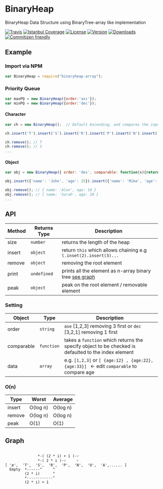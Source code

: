 # BinaryHeap
BinaryHeap Data Structure using BinaryTree-array like implementation

[![Travis](https://img.shields.io/travis/KhaledMohamedP/BinaryHeap.svg?style=flat-square)](https://travis-ci.org/KhaledMohamedP/BinaryHeap)
[![Istanbul Coverage](https://img.shields.io/codecov/c/github/KhaledMohamedP/BinaryHeap.svg?style=flat-square)](https://github.com/KhaledMohamedP/BinaryHeap)
[![License](https://img.shields.io/npm/l/@khaledmohamedp/binaryheap.svg?style=flat-square)](https://www.npmjs.com/package/@khaledmohamedp/binaryheap)
[![Version](https://img.shields.io/npm/v/@khaledmohamedp/binaryheap.svg?style=flat-square)](https://www.npmjs.com/package/@khaledmohamedp/binaryheap)
[![Downloads](http://img.shields.io/npm/dm/@khaledmohamedp/binaryheap.svg?style=flat-square)](https://www.npmjs.com/package/@khaledmohamedp/binaryheap)
[![Commitizen friendly](https://img.shields.io/badge/commitizen-friendly-brightgreen.svg)](http://commitizen.github.io/cz-cli/)

## Example

### Import via NPM
```Javascript
var BinaryHeap = require("binaryheap-array");
```

### Priority Queue
```Javascript
var maxPQ = new BinaryHeap({order:'asc'});
var minPQ = new BinaryHeap({order:'dec'});
```

#### Character
``` JavaScript
var ch = new BinaryHeap();  // Default Ascending, and compares the input

ch.insert('T').insert('S').insert('R').insert('P').insert('N').insert('O').insert('A').insert('E').insert('I').insert('H').insert('G');

ch.remove(); // T
ch.remove(); // S
...
```

#### Object
```JavaScript
var obj = new BinaryHeap({ order: 'des', comparable: function(x){return x.age;} });

obj.insert({'name': 'John', 'age': 25}).insert({'name': 'Mike', 'age': 21}).insert({'name': 'Aisha', 'age': 33}).insert({'name': 'Sarah', 'age': 20}).insert({'name': 'Tom', 'age': 100}).insert({'name': 'Alan', 'age': 18})

obj.remove(); // { name: 'Alan', age: 18 }
obj.remove(); // { name: 'Sarah', age: 20 }
...
```


## API
| Method| Returns Type| Description|
|-------|------------|-------------|
|size   | `number`      | returns the length of the heap|
|insert | `object`   |  return `this` which allows chaining e.g `l.inset(2).insert(3)...`|
|remove | `object`   | removing the root element  |
|print  | `undefined`| prints all the element as n-array binary tree [see graph](#graph)|
|peak   | `object`   | peak on the root element / removable element |

### Setting
| Object     | Type      | Description|
|------------|-----------|------------|
| order      | `string`  | `ase` [1,2,3] removing 3 first or `dec` [3,2,1] removing 1 first|
| comparable | `function`| takes a `function` which returns the specify object to be checked is defaulted to the index element|
| data       | `array`   | e.g. `[1,2,3]` or `[ {age:12} , {age:22}, {age:33}] ` ← edit `comparable` to compare age |

### O(n)

| Type   | Worst     | Average|
|--------|-----------|--------|
| insert | O(log n)| O(log n)|
| remove | O(log n)| O(log n)|
| peak   | O(1)    | O(1)|



## Graph

```

               *-( (2 * i) + 1 )-˅
               *-( 2 * i )-˅     ˅
[ 'ø',  'T',  'S',  'R',  'P',  'N',  'O',  'A',...... ]
  Empty  *------^     ^
         (2 * i)      ^
         *------------^
         (2 * i) + 1

```
